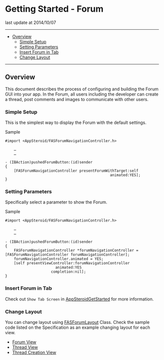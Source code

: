 # Getting Started - Forum

last update at 2014/10/07

---

- [Overview](#HowToDisplayForumView)
	- [Simple Setup](#EasyWay)
	- [Setting Parameters](#SettingParameters)
	- [Insert Forum in Tab](#WithTab)
	- [Change Layout](#Layout)

---

## <a name="HowToDisplayForumView"> Overview </a>

This document describes the process of configuring and building the Forum GUI into your app.
In the Forum, all users including the developer can create a thread, post comments and images to communicate with other users.

### <a name="EasyWay"> Simple Setup </a>

This is the simplest way to display the Forum with the default settings.

Sample

```
#import <AppSteroid/FASForumNavigationController.h>

	…
	…

- (IBAction)pushedForumButton:(id)sender
{
    [FASForumNavigationController presentForumWithTarget:self
                                                animated:YES];
}
```

### <a name="SettingParameters"> Setting Parameters </a>

Specifically select a parameter to show the Forum.

Sample

```
#import <AppSteroid/FASForumNavigationController.h>

	…
	…

- (IBAction)pushedForumButton:(id)sender
{
    FASForumNavigationController *forumNavigationController = [FASForumNavigationController forumNavigationController];
    forumNavigationController.animated = YES;
    [self presentViewController:forumNavigationController
                       animated:YES
                     completion:nil];
}
```

### <a name="WithTab"> Insert Forum in Tab </a>

Check out `Show Tab Screen` in [AppSteroidGetStarted](../AppSteroidGetStarted.md) for more information.

### <a name="Layout"> Change Layout </a>

You can change layout using [FASForumLayout](../Specs/Spec-Forum.md#FASForumLayout) Class.
Check the sample code listed on the Specification as an example changing layout for each view.

- [Forum View](../Specs/Spec-Forum.md#FASForumLayout.forumLayoutBlocks)
- [Thread View](../Specs/Spec-Forum.md#FASForumLayout.forumThreadLayoutBlocks)
- [Thread Creation View](../Specs/Spec-Forum.md#FASForumLayout.forumCreateThreadLayoutBlocks)
